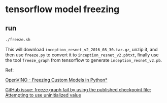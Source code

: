 # tensorflow model freezing

## run
```sh
./freeze.sh
```
This will download `inception_resnet_v2_2016_08_30.tar.gz`, unzip it, and then use `freeze.py` to convert it to `inception_resnet_v2.pbtxt`, finally use the tool `freeze_graph` from tensorflow to generate `inception_resnet_v2.pb`.

Ref: 

[OpenVINO - Freezing Custom Models in Python*](https://docs.openvinotoolkit.org/latest/_docs_MO_DG_prepare_model_convert_model_Convert_Model_From_TensorFlow.html#freeze-the-tensorflow-model)

[GitHub issue: freeze graph fail by using the published checkpoint file: Attempting to use uninitialized value](https://github.com/tensorflow/tensorflow/issues/7172)
